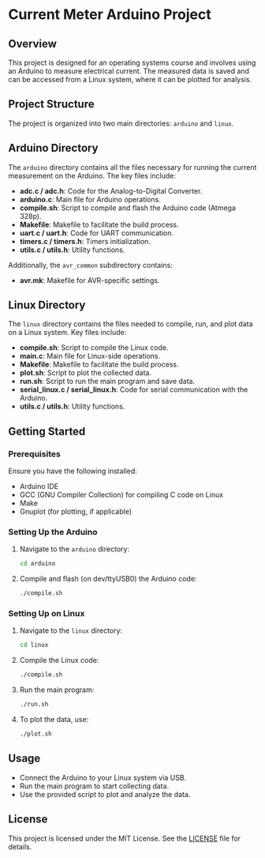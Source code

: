 # Current Meter Arduino Project

## Overview
This project is designed for an operating systems course and involves using an Arduino to measure electrical current. The measured data is saved and can be accessed from a Linux system, where it can be plotted for analysis.

## Project Structure

The project is organized into two main directories: `arduino` and `linux`.


## Arduino Directory

The `arduino` directory contains all the files necessary for running the current measurement on the Arduino. The key files include:

- **adc.c / adc.h**: Code for the Analog-to-Digital Converter.
- **arduino.c**: Main file for Arduino operations.
- **compile.sh**: Script to compile and flash the Arduino code (Atmega 328p).
- **Makefile**: Makefile to facilitate the build process.
- **uart.c / uart.h**: Code for UART communication.
- **timers.c / timers.h**: Timers initialization.
- **utils.c / utils.h**: Utility functions.

Additionally, the `avr_common` subdirectory contains:

- **avr.mk**: Makefile for AVR-specific settings.

## Linux Directory

The `linux` directory contains the files needed to compile, run, and plot data on a Linux system. Key files include:

- **compile.sh**: Script to compile the Linux code.
- **main.c**: Main file for Linux-side operations.
- **Makefile**: Makefile to facilitate the build process.
- **plot.sh**: Script to plot the collected data.
- **run.sh**: Script to run the main program and save data.
- **serial_linux.c / serial_linux.h**: Code for serial communication with the Arduino.
- **utils.c / utils.h**: Utility functions.

## Getting Started

### Prerequisites

Ensure you have the following installed:
- Arduino IDE
- GCC (GNU Compiler Collection) for compiling C code on Linux
- Make
- Gnuplot (for plotting, if applicable)

### Setting Up the Arduino

1. Navigate to the `arduino` directory:
   ```bash
   cd arduino
   ```
2. Compile and flash (on dev/ttyUSB0) the Arduino code:
	```bash
	./compile.sh
	```

### Setting Up on Linux

1. Navigate to the `linux` directory:
   ```bash
   cd linux
   ```
2. Compile the Linux code:
	```bash
	./compile.sh
	```
3. Run the main program:
	```bash
	./run.sh
	```
4. To plot the data, use:
	```bash
	./plot.sh
	```

## Usage

- Connect the Arduino to your Linux system via USB.
- Run the main program to start collecting data.
- Use the provided script to plot and analyze the data.

## License

This project is licensed under the MIT License. See the [LICENSE](LICENSE) file for details.

